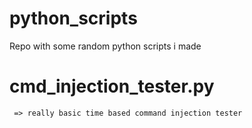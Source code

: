 # python_scripts
Repo with some random python scripts i made

# cmd_injection_tester.py 
     => really basic time based command injection tester
